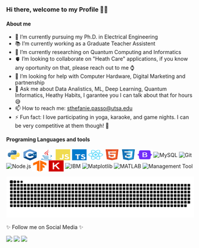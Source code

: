 ### Hi there, welcome to my Profile 🖖🏼

<!--
**SthePasso/SthePasso** is a ✨ _special_ ✨ repository because its `README.md` (this file) appears on your GitHub profile.
-->
#### About me

- 🔭 I’m currently pursuing my Ph.D. in Electrical Engineering
- 📚 I’m currently working as a Graduate Teacher Assistent
- 🌱 I’m currently researching on Quantum Computing and Informatics 
- 🫀 I’m looking to collaborate on "Heath Care" applications, if you know any oportunity on that, please reach out to me ⌚ 
- 🤔 I’m looking for help with Computer Hardware, Digital Marketing and partnenship
- 💬 Ask me about Data Analistics, ML, Deep Learning, Quantum Informatics, Heathy Habits, I garantee you I can talk about that for hours 😅
- 📫 How to reach me: sthefanie.passo@utsa.edu
- ⚡ Fun fact: I love participating in yoga, karaoke, and game nights. I can be very competitive at them though! 🎲
 
 
  
 #### Programing Languages and tools
  
<div style="display: inline_block">
  <img align="center" alt="Python" height="30" width="40" src="https://raw.githubusercontent.com/devicons/devicon/master/icons/python/python-original.svg">
  <img align="center" alt="C/C++" height="30" width="40" src="https://raw.githubusercontent.com/devicons/devicon/master/icons/cplusplus/cplusplus-original.svg">
  <img align="center" alt="Java" height="30" width="40" src="https://raw.githubusercontent.com/devicons/devicon/master/icons/java/java-original.svg">
  <img align="center" alt="JavaScript" height="30" width="40" src="https://raw.githubusercontent.com/devicons/devicon/master/icons/javascript/javascript-plain.svg">
  <img align="center" alt="TypeScript" height="30" width="40" src="https://raw.githubusercontent.com/devicons/devicon/master/icons/typescript/typescript-plain.svg">
  <img align="center" alt="React" height="30" width="40" src="https://raw.githubusercontent.com/devicons/devicon/master/icons/react/react-original.svg">
  <img align="center" alt="HTML" height="30" width="40" src="https://raw.githubusercontent.com/devicons/devicon/master/icons/html5/html5-original.svg">
  <img align="center" alt="CSS" height="30" width="40" src="https://raw.githubusercontent.com/devicons/devicon/master/icons/css3/css3-original.svg">
  <img align="center" alt="Bootstrap" height="30" width="40" src="https://raw.githubusercontent.com/devicons/devicon/master/icons/bootstrap/bootstrap-plain.svg">
  <img align="center" alt="MySQL" height="50" width="60" src="https://cdn.jsdelivr.net/gh/devicons/devicon/icons/mysql/mysql-original-wordmark.svg">
  <img align="center" alt="Git" height="50" width="60" src="https://cdn.jsdelivr.net/gh/devicons/devicon/icons/git/git-original-wordmark.svg">
  <img align="center" alt="Node.js" height="50" width="60" src="https://cdn.jsdelivr.net/gh/devicons/devicon/icons/nodejs/nodejs-original-wordmark.svg">
  <img align="center" alt="TensorFlow" height="30" width="40" src="https://raw.githubusercontent.com/devicons/devicon/master/icons/tensorflow/tensorflow-original.svg">
  <img align="center" alt="Keras" height="30" width="40" src="https://raw.githubusercontent.com/devicons/devicon/master/icons/keras/keras-original.svg">
  <img align="center" alt="IBM" height="30" width="40" src="https://upload.wikimedia.org/wikipedia/commons/5/51/IBM_logo.svg"> <!-- IBM logo used for Qiskit -->
  <img align="center" alt="Matplotlib" height="30" width="40" src="https://upload.wikimedia.org/wikipedia/commons/8/84/Matplotlib_icon.svg">
  <img align="center" alt="MATLAB" height="30" width="40" src="https://upload.wikimedia.org/wikipedia/commons/2/21/Matlab_Logo.png">
  <img align="center" alt="Management Tool" height="30" width="40" src="https://cdn.jsdelivr.net/gh/devicons/devicon/icons/docker/docker-original.svg"> <!-- Docker icon as a placeholder for JetBrains -->
</div>
 
 
 ![](https://github.com/Platane/snk/raw/output/github-contribution-grid-snake.svg)
 
 
✨ Follow me on Social Media ✨

<div> 
    <a href="https://www.linkedin.com/in/sthefaniepasso/" target="_blank"><img src="https://img.shields.io/badge/linkedin-%230077B5.svg?style=for-the-badge&logo=linkedin&logoColor=white" target="_blank"></a>
    <a href="https://github.com/SthePasso" target="_blank"><img src="https://img.shields.io/badge/gitlab-%23181717.svg?style=for-the-badge&logo=gitlab&logoColor=white" target="_blank"></a> 
    <a href="https://www.instagram.com/sthefaniepasso/" target="_blank"><img src="https://img.shields.io/badge/-Instagram-%23E4405F?style=for-the-badge&logo=instagram&logoColor=white" target="_blank"></a>
</div>



